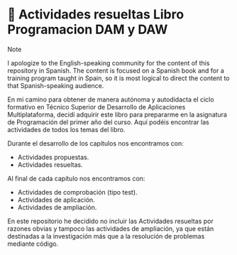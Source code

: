 # 📖 Actividades resueltas Libro Programacion DAM y DAW

>[!NOTE]
>I apologize to the English-speaking community for the content of this repository in Spanish. The content is focused on a Spanish book and for a training program taught in Spain, so it is most logical to direct the content to that Spanish-speaking audience.


En mi camino para obtener de manera autónoma y autodidacta el ciclo formativo en Técnico Superior de Desarrollo de Aplicaciones Multiplataforma, decidí adquirir este libro para prepararme en la asignatura de Programación del primer año del curso.
Aquí podéis encontrar las actividades de todos los temas del libro.

Durante el desarrollo de los capítulos nos encontramos con:

<ul>
  <li>Actividades propuestas.</li>
  <li>Actividades resueltas.</li>
</ul>

Al final de cada capítulo nos encontramos con:
<ul>
  <li>Actividades de comprobación (tipo test).</li>
  <li>Actividades de aplicación.</li>
  <li>Actividades de ampliación.</li>
</ul>



En este repositorio he decidido no incluir las Actividades resueltas por razones obvias y tampoco las actividades de ampliación, ya que están destinadas a la investigación más que a la resolución de problemas mediante código.
